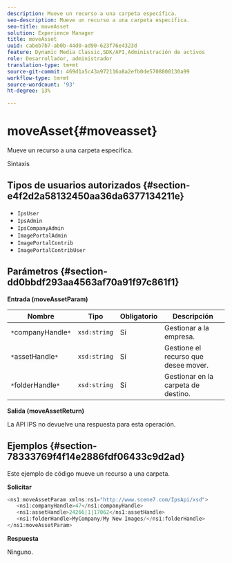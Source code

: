 ```yaml
---
description: Mueve un recurso a una carpeta específica.
seo-description: Mueve un recurso a una carpeta específica.
seo-title: moveAsset
solution: Experience Manager
title: moveAsset
uuid: cabeb7b7-ab0b-44d0-ad90-623f76e4323d
feature: Dynamic Media Classic,SDK/API,Administración de activos
role: Desarrollador, administrador
translation-type: tm+mt
source-git-commit: 469d1a5c43a972116a8a2efb0de5708800130a99
workflow-type: tm+mt
source-wordcount: '93'
ht-degree: 13%

---
```



# moveAsset{#moveasset}

Mueve un recurso a una carpeta específica.

Sintaxis

## Tipos de usuarios autorizados {#section-e4f2d2a58132450aa36da6377134211e}

* `IpsUser`
* `IpsAdmin`
* `IpsCompanyAdmin`
* `ImagePortalAdmin`
* `ImagePortalContrib`
* `ImagePortalContribUser`

## Parámetros {#section-dd0bbdf293aa4563af70a91f97c861f1}

**Entrada (moveAssetParam)**

| Nombre | Tipo | Obligatorio | Descripción |
|---|---|---|---|
| `*`companyHandle`*` | `xsd:string` | Sí | Gestionar a la empresa. |
| `*`assetHandle`*` | `xsd:string` | Sí | Gestione el recurso que desee mover. |
| `*`folderHandle`*` | `xsd:string` | Sí | Gestionar en la carpeta de destino. |

**Salida (moveAssetReturn)**

La API IPS no devuelve una respuesta para esta operación.

## Ejemplos {#section-78333769f4f14e2886fdf06433c9d2ad}

Este ejemplo de código mueve un recurso a una carpeta.

**Solicitar**

```java
<ns1:moveAssetParam xmlns:ns1="http://www.scene7.com/IpsApi/xsd">
   <ns1:companyHandle>47</ns1:companyHandle>
   <ns1:assetHandle>24266|1|17062</ns1:assetHandle>
   <ns1:folderHandle>MyCompany/My New Images/</ns1:folderHandle>
</ns1:moveAssetParam>
```

**Respuesta**

Ninguno.
